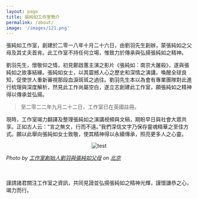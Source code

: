 ```yaml
---
layout: page
title: 張純如工作室簡介
permalink: /about/
image: '/images/121.png'
---
```


張純如工作室，創建於二零一八年十月二十六日，由劉羽先生創辦，蒙張純如之父母及其丈夫首肯。此工作室不持任何立場，惟致力於傳承與弘揚張純如之精神。

劉羽先生，懷敬仰之情，初見鄭啟蕙主演之影片《張純如：南京大屠殺》，遂與張純如之故事結緣。張純如女士，以其震撼人心之歷史和深情之演講，喚醒全球良知，促使世人重新審視那段血淚斑斑之過往。劉羽先生本以為會有專業團隊對此進行梳理與深度解析，然見此工作尚屬空白，遂立志創建此工作室，願張純如之精神得以傳承並弘揚。

> 至二零二二年九月二十二日，工作室已在英國註冊。

現時，工作室竭力翻譯及整理張純如之演講視頻與文稿，期盼早日與社會大眾共享。正如古人云：“言之無文，行而不遠。”我們深信文字乃保存靈魂精華之至佳方式。願以此舉向張純如女士致敬，使其精神得以永續傳承，照亮更多人之心靈。

<center><img src="https://de.irischanglabs.com/images/118.jpg" title="test"></center>

<em>Photo by <a href="https://x.com/irischangstudio/">工作室創始人劉羽與張純如父母</a> on <a href="https://x.com/irischangstudio/" target="_blank">北京</a></em>

<br>
<br>
謹請諸君關注工作室之資訊，共同見證並弘揚張純如之精神光輝，謹懷謙恭之心，竭力而行。

